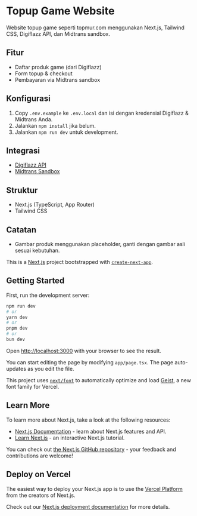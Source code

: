 # Topup Game Website

Website topup game seperti topmur.com menggunakan Next.js, Tailwind CSS, Digiflazz API, dan Midtrans sandbox.

## Fitur
- Daftar produk game (dari Digiflazz)
- Form topup & checkout
- Pembayaran via Midtrans sandbox

## Konfigurasi
1. Copy `.env.example` ke `.env.local` dan isi dengan kredensial Digiflazz & Midtrans Anda.
2. Jalankan `npm install` jika belum.
3. Jalankan `npm run dev` untuk development.

## Integrasi
- [Digiflazz API](https://developer.digiflazz.com/api/seller/persiapan/)
- [Midtrans Sandbox](https://docs.midtrans.com/docs/sandbox)

## Struktur
- Next.js (TypeScript, App Router)
- Tailwind CSS

## Catatan
- Gambar produk menggunakan placeholder, ganti dengan gambar asli sesuai kebutuhan.

This is a [Next.js](https://nextjs.org) project bootstrapped with [`create-next-app`](https://nextjs.org/docs/app/api-reference/cli/create-next-app).

## Getting Started

First, run the development server:

```bash
npm run dev
# or
yarn dev
# or
pnpm dev
# or
bun dev
```

Open [http://localhost:3000](http://localhost:3000) with your browser to see the result.

You can start editing the page by modifying `app/page.tsx`. The page auto-updates as you edit the file.

This project uses [`next/font`](https://nextjs.org/docs/app/building-your-application/optimizing/fonts) to automatically optimize and load [Geist](https://vercel.com/font), a new font family for Vercel.

## Learn More

To learn more about Next.js, take a look at the following resources:

- [Next.js Documentation](https://nextjs.org/docs) - learn about Next.js features and API.
- [Learn Next.js](https://nextjs.org/learn) - an interactive Next.js tutorial.

You can check out [the Next.js GitHub repository](https://github.com/vercel/next.js) - your feedback and contributions are welcome!

## Deploy on Vercel

The easiest way to deploy your Next.js app is to use the [Vercel Platform](https://vercel.com/new?utm_medium=default-template&filter=next.js&utm_source=create-next-app&utm_campaign=create-next-app-readme) from the creators of Next.js.

Check out our [Next.js deployment documentation](https://nextjs.org/docs/app/building-your-application/deploying) for more details.
